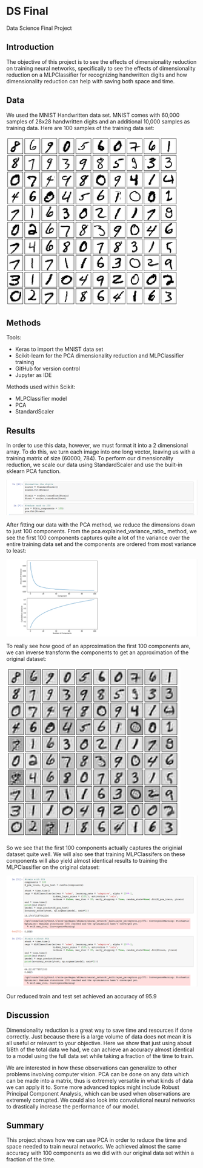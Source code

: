 # DS Final
 Data Science Final Project

## Introduction
The objective of this project is to see the effects of dimensionality reduction on training neural networks, specifically to see the effects of dimensionality reduction on a MLPClassifier for recognizing handwritten digits and how dimensionality reduction can help with saving both space and time. 

## Data
We used the MNIST Handwritten data set. MNIST comes with 60,000 samples of 28x28 handwritten digits and an additional 10,000 samples as training data. Here are 100 samples of the training data set:

![data screenshot](./mnist.png)

## Methods
Tools:
- Keras to import the MNIST data set
- Scikit-learn for the PCA dimensionality reduction and MLPClassifier training
- GitHub for version control
- Jupyter as IDE

Methods used within Scikit: 
- MLPClassifier model
- PCA
- StandardScaler

## Results
In order to use this data, however, we must format it into a 2 dimensional array. To do this, we turn each image into one long vector, leaving us with a training matrix of size (60000, 784). To perform our dimensionality reduction, we scale our data using StandardScaler and use the built-in sklearn PCA function. 

![pca screenshot](./pca.png)

After fitting our data with the PCA method, we reduce the dimensions down to just 100 components. From the pca.explained_variance_ratio_ method, we see the first 100 components captures quite a lot of the variance over the entire training data set and the components are ordered from most variance to least:

![variance ratio screenshot](./variance.png)

To really see how good of an approximation the first 100 components are, we can inverse transform the components to get an approximation of the original dataset: 

![inverse transform screenshot](./mnistreduced.png)

So we see that the first 100 components actually captures the originial dataset quite well. We will also see that training MLPClassifers on these components will also yield almost identical results to training the MLPClassifier on the original dataset:

![time screenshot](./time.png)

Our reduced train and test set achieved an accuracy of 95.9
## Discussion
Dimensionality reduction is a great way to save time and resources if done correctly. Just because there is a large volume of data does not mean it is all useful or relevant to your objective. Here we show that just using about 1/8th of the total data we had, we can achieve an accuracy almost identical to a model using the full data set while taking a fraction of the time to train. 

We are interested in how these observations can generalize to other problems involving computer vision. PCA can be done on any data which can be made into a matrix, thus is extremely versatile in what kinds of data we can apply it to. Some more advanced topics might include Robust Principal Component Analysis, which can be used when observations are extremely corrupted. We could also look into convolutional neural networks to drastically increase the performance of our model. 

## Summary
This project shows how we can use PCA in order to reduce the time and space needed to train neural networks. We achieved almost the same accuracy with 100 components as we did with our original data set within a fraction of the time. 
